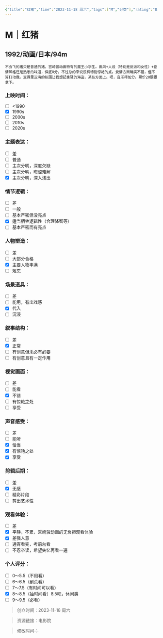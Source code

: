 ```yaml
---
{"title":"红猪","time":"2023-11-18 周六","tags":["M","分类"],"rating":"8.5","dg-publish":true,"permalink":"/300 评价/M/新近看过/红猪/","dgPassFrontmatter":true,"created":"2024-01-25T18:45:04.000+08:00","updated":"2024-01-25T18:45:04.000+08:00"}
---
```



# M｜红猪
## 1992/动画/日本/94m
	不会飞的猪只是普通的猪。宫崎骏动画特有的魔王小学生。画风+人设（特别是反派和女性）+剧情风格还是熟悉的味道，保底8分，不过总的来说没有特别惊艳的点。爱情方面确实不错，但不算打动我。亚得里亚海的氛围让我想起拿骚的海盗，某些方面上。嗯，音乐得加分。票价20狠狠拿下。
### 上映时间：
- [ ] <1990
- [x] 1990s
- [ ] 2000s
- [ ] 2010s
- [ ] 2020s
### 主题表达：
- [ ] 差
- [ ] 普通
- [ ] 主次分明，深度欠缺
- [ ] 主次分明，晦涩难解
- [x] 主次分明，深入浅出
### 情节逻辑：
- [ ] 差
- [ ] 一般
- [ ] 基本严密但没亮点
- [x] 适当牺牲逻辑性（合理降智等）
- [ ] 基本严密而有亮点
### 人物塑造：
- [ ] 差
- [ ] 大部分合格
- [x] 主要人物丰满
- [ ] 难忘
### 场景道具：
- [ ] 差
- [ ] 能用，有出戏感
- [x] 代入
- [ ] 沉浸
### 叙事结构：
- [ ] 差
- [x] 正常
- [ ] 有创意但未必有必要
- [ ] 有创意且有一定作用
### 视觉画面：
- [ ] 差
- [ ] 能看
- [x] 不错
- [ ] 有惊艳之处
- [ ] 享受
### 声音感受：
- [ ] 差
- [ ] 能听
- [x] 恰当
- [x] 有惊艳之处
- [x] 享受
### 剪辑后期：
- [ ] 差
- [x] 无感
- [ ] 精彩片段
- [ ] 剪出艺术性
### 观看体验：
- [ ] 差
- [x] 平静，不累，宫崎骏动画的无负担观看体验
- [x] 差强人意
- [ ] 通宵看完，考前勿看
- [ ] 不忍卒读，希望失忆再看一遍
### 个人评分：
- [ ] 0～5.5（不用看）
- [ ] 6～6.5（剧荒看）
- [ ] 7～7.5（有时间可以看）
- [x] 8～8.5（抽时间看）8.5吧，休闲类
- [ ] 9～9.5（必看）

>创立时间：2023-11-18 周六

>资源链接：电影院

>~~修改时间：~~



